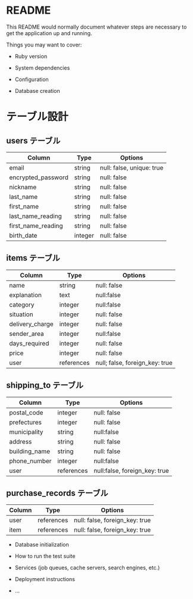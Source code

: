 # README

This README would normally document whatever steps are necessary to get the
application up and running.

Things you may want to cover:

* Ruby version

* System dependencies

* Configuration

* Database creation
# テーブル設計

## users テーブル

| Column                    | Type    | Options                   |
| ------------------------- | ------  | ------------------------- |
| email                     | string  | null: false, unique: true |
| encrypted_password        | string  | null: false               |
| nickname                  | string  | null: false               |
| last_name                 | string  | null: false               |
| first_name                | string  | null: false               |
| last_name_reading         | string  | null: false               |
| first_name_reading        | string  | null: false               |
| birth_date                | integer | null: false               |

## items テーブル

| Column               | Type       |Options                         |
| -------------------- | ---------- |------------------------------- |
| name                 | string     | null: false                    |
| explanation          | text       | null:false                     |
| category             | integer    | null:false                     |
| situation            | integer    | null: false                    |
| delivery_charge      | integer    | null: false                    |
| sender_area          | integer    | null:false                     |
| days_required        | integer    | null: false                    |
| price                | integer    | null: false                    |
| user                 | references | null; false, foreign_key: true |

## shipping_to テーブル

| Column             | Type       | Options                        |
| ------------------ | ---------- | ------------------------------ |
| postal_code        | integer    | null: false                    |
| prefectures        | integer    | null: false                    |
| municipality       | string     | null:false                     |
| address            | string     | null: false                    |
| building_name      | string     | null: false                    |
| phone_number       | integer    | null:false                     |
| user               | references | null:false, foreign_key: true  |

## purchase_records テーブル

| Column       | Type           | Options                             |
| ------------ | -------------- | ----------------------------------- |
| user         | references     | null: false, foreign_key: true      |
| item         | references     | null: false, foreign_key: true      |

* Database initialization

* How to run the test suite

* Services (job queues, cache servers, search engines, etc.)

* Deployment instructions

* ...
